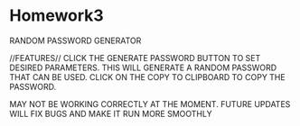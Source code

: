# Homework3

RANDOM PASSWORD GENERATOR

//FEATURES//
CLICK THE GENERATE PASSWORD BUTTON TO SET DESIRED PARAMETERS.
THIS WILL GENERATE A RANDOM PASSWORD THAT CAN BE USED.
CLICK ON THE COPY TO CLIPBOARD TO COPY THE PASSWORD.


MAY NOT BE WORKING CORRECTLY AT THE MOMENT. FUTURE UPDATES WILL FIX BUGS AND MAKE IT RUN MORE SMOOTHLY